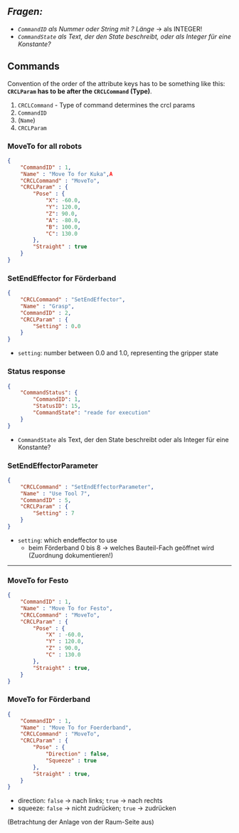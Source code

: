 ## *Fragen:*

- *`CommandID` als Nummer oder String mit ? Länge* &rarr; als INTEGER!
- *`CommandState` als Text, der den State beschreibt, oder als Integer für eine Konstante?*

## Commands

Convention of the order of the attribute keys has to be something like this: **`CRCLParam` has to be after the `CRCLCommand` (Type)**. 

1. `CRCLCommand` - Type of command determines the crcl params
2. `CommandID`
3. (`Name`)
4. `CRCLParam`

### MoveTo for all robots

```json
{
    "CommandID" : 1,
    "Name" : "Move To for Kuka",A
    "CRCLCommand" : "MoveTo",
    "CRCLParam" : { 
        "Pose" : {
            "X": -60.0,
            "Y": 120.0,
            "Z": 90.0,
            "A": -80.0,
            "B": 100.0,
            "C": 130.0
        },
        "Straight" : true
    }
}
```

### SetEndEffector for Förderband

```json
{
	"CRCLCommand" : "SetEndEffector", 
    "Name" : "Grasp", 
    "CommandID" : 2, 
    "CRCLParam" : {
        "Setting" : 0.0
    }
}
```

- `setting`: number between 0.0 and 1.0, representing the gripper state 

### Status response

```json
{
    "CommandStatus": {
        "CommandID": 1,
        "StatusID": 15,
        "CommandState": "reade for execution"
    }
}
```

- `CommandState` als Text, der den State beschreibt oder als Integer für eine Konstante?

### SetEndEffectorParameter

```json
{
	"CRCLCommand" : "SetEndEffectorParameter", 
    "Name" : "Use Tool 7", 
    "CommandID" : 5, 
    "CRCLParam" : {
        "Setting" : 7
    }
}
```

- `setting`: which endeffector to use
  - beim Förderband 0 bis 8 &rarr; welches Bauteil-Fach geöffnet wird (Zuordnung dokumentieren!)









---

### MoveTo for Festo

```json
{
    "CommandID" : 1,
    "Name" : "Move To for Festo",
    "CRCLCommand" : "MoveTo",
    "CRCLParam" : { 
        "Pose" : {
            "X" : -60.0,
            "Y" : 120.0,
            "Z" : 90.0,
            "C" : 130.0
        },
        "Straight" : true,
    }
}
```

### MoveTo for Förderband

```json
{
    "CommandID" : 1,
    "Name" : "Move To for Foerderband",
    "CRCLCommand" : "MoveTo",
    "CRCLParam" : { 
        "Pose" : {
            "Direction" : false,
            "Squeeze" : true
        },
        "Straight" : true,
    }
}
```

- direction: `false` &rarr; nach links; `true` &rarr; nach rechts
- squeeze: `false` &rarr; nicht zudrücken; `true` &rarr; zudrücken

(Betrachtung der Anlage von der Raum-Seite aus)

